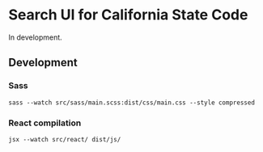 # Search UI for California State Code

In development.

## Development

### Sass

`sass --watch src/sass/main.scss:dist/css/main.css --style compressed`

### React compilation

`jsx --watch src/react/ dist/js/`
